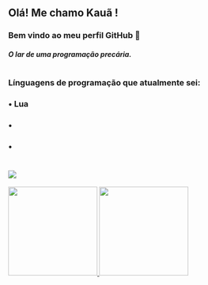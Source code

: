 ## Olá! Me chamo Kauã ! 
### Bem vindo ao meu perfil GitHub 👋

#### *O lar de uma programação precária.*
#
### Línguagens de programação que atualmente sei:
### • Lua
### •
### •

#

## <a href="https://[www.youtube.com/seu-canal-youtube-aqui](https://www.youtube.com/channel/UCNbIMODmeILX3ifKpptpRhQ)" target="_blank"><img src="https://img.shields.io/badge/YouTube-FF0000?style=for-the-badge&logo=youtube&logoColor=white" target="_blank"></a>




<div>
<a href="https://github.com/Kaua1A">
<img height="180em" src="https://github-readme-stats.vercel.app/api/top-langs/?username=Kaua1A&layout=compact&langs_count=7&theme=dracula"/>
<img height="180em" src="https://github-readme-stats.vercel.app/api?username=Kaua1A&show_icons=true&theme=dracula&include_all_commits=true&count_private=true"/>
</div>

